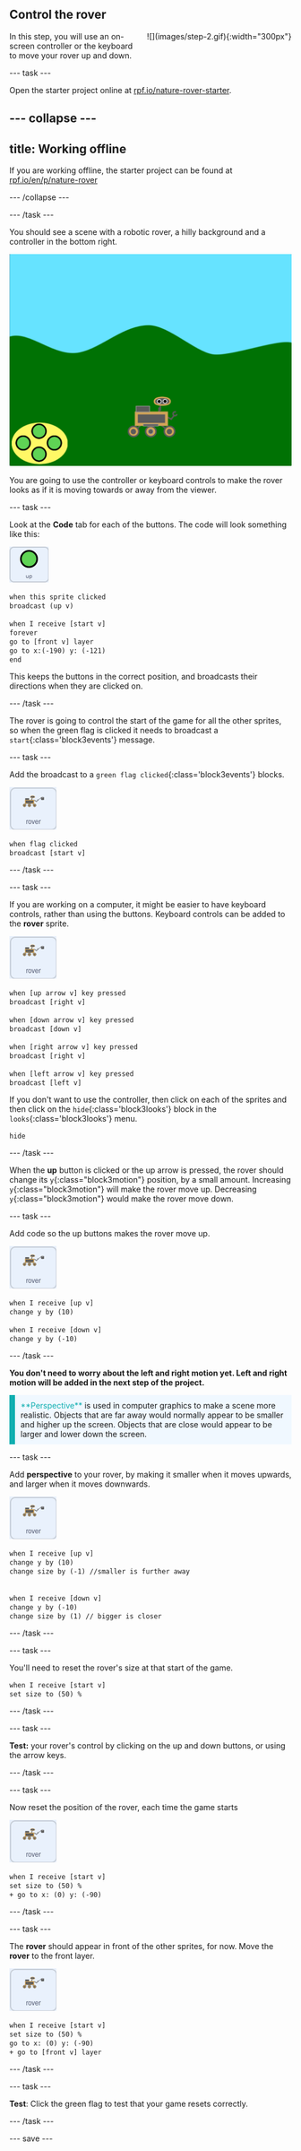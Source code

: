 ## Control the rover

<div style="display: flex; flex-wrap: wrap">
<div style="flex-basis: 200px; flex-grow: 1; margin-right: 15px;">
In this step, you will use an on-screen controller or the keyboard to move your rover up and down.
</div>
<div>
![](images/step-2.gif){:width="300px"}
</div>
</div>

--- task ---

Open the starter project online at [rpf.io/nature-rover-starter](https://rpf.io/nature-rover-starter).

--- collapse ---
---
title: Working offline
---

If you are working offline, the starter project can be found at [rpf.io/en/p/nature-rover](https://rpf.io/en/p/nature-rover)

--- /collapse ---


--- /task ---

You should see a scene with a robotic rover, a hilly background and a controller in the bottom right.

![the staring background showing hills, a pile of mud and a robot](images/starter-background.png)

You are going to use the controller or keyboard controls to make the rover looks as if it is moving towards or away from the viewer.

--- task ---

Look at the **Code** tab for each of the buttons. The code will look something like this:

![the up sprite](images/up-sprite.png)
```blocks3
when this sprite clicked
broadcast (up v)

when I receive [start v]
forever
go to [front v] layer
go to x:(-190) y: (-121)
end
```

This keeps the buttons in the correct position, and broadcasts their directions when they are clicked on.

--- /task ---

The rover is going to control the start of the game for all the other sprites, so when the green flag is clicked it needs to broadcast a `start`{:class='block3events'} message.

--- task ---

Add the broadcast to a `green flag clicked`{:class='block3events'} blocks.

![the rover sprite](images/rover-sprite.png)
```blocks3
when flag clicked
broadcast [start v]
``` 

--- /task ---

--- task ---

If you are working on a computer, it might be easier to have keyboard controls, rather than using the buttons. Keyboard controls can be added to the **rover** sprite.

![the rover sprite](images/rover-sprite.png)
```blocks3
when [up arrow v] key pressed
broadcast [right v]

when [down arrow v] key pressed
broadcast [down v]

when [right arrow v] key pressed
broadcast [right v]

when [left arrow v] key pressed
broadcast [left v]
```

If you don't want to use the controller, then click on each of the sprites and then click on the `hide`{:class='block3looks'} block in the `looks`{:class='block3looks'} 
menu.

```blocks3
hide
```

--- /task ---

When the **up** button is clicked or the up arrow is pressed, the rover should change its `y`{:class="block3motion"} position, by a small amount. Increasing `y`{:class="block3motion"} will make the rover move up. Decreasing `y`{:class="block3motion"} would make the rover move down.

--- task ---

Add code so the up buttons makes the rover move up.

![the rover sprite](images/rover-sprite.png)
```blocks3
when I receive [up v]
change y by (10)

when I receive [down v]
change y by (-10)
```

--- /task ---

**You don't need to worry about the left and right motion yet. Left and right motion will be added in the next step of the project.**

<p style="border-left: solid; border-width:10px; border-color: #0faeb0; background-color: aliceblue; padding: 10px;">
<span style="color: #0faeb0">**Perspective**</span> is used in computer graphics to make a scene more realistic. Objects that are far away would normally appear to be smaller and higher up the screen. Objects that are close would appear to be larger and lower down the screen.
</p>

--- task ---

Add **perspective** to your rover, by making it smaller when it moves upwards, and larger when it moves downwards.

![the rover sprite](images/rover-sprite.png)
```blocks3
when I receive [up v]
change y by (10)
change size by (-1) //smaller is further away


when I receive [down v]
change y by (-10)
change size by (1) // bigger is closer
```

--- /task ---

--- task ---

You'll need to reset the rover's size at that start of the game.

```blocks3
when I receive [start v]
set size to (50) %
```

--- /task ---


--- task ---

**Test:** your rover's control by clicking on the up and down buttons, or using the arrow keys.

--- /task ---

--- task ---

Now reset the position of the rover, each time the game starts

![the rover sprite](images/rover-sprite.png)
```blocks3
when I receive [start v]
set size to (50) %
+ go to x: (0) y: (-90)
```

--- /task ---

--- task ---

The **rover** should appear in front of the other sprites, for now. Move the **rover** to the front layer.

![the rover sprite](images/rover-sprite.png)
```blocks3
when I receive [start v]
set size to (50) %
go to x: (0) y: (-90)
+ go to [front v] layer
```

--- /task ---

--- task ---

**Test**: Click the green flag to test that your game resets correctly.

--- /task ---

--- save ---
